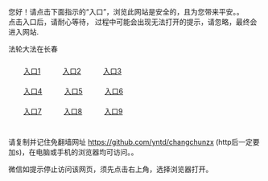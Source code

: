 您好！请点击下面指示的“入口”，浏览此网站是安全的，且为您带来平安。。 <br/>
点击入口后，请耐心等待， 过程中可能会出现无法打开的提示，请忽略，最终会进入网站. </br>

法轮大法在长春<br/>
<div style="padding:10px"><a style="margin:20px" target="_blank" href="https://d398qbuuwnn6wb.cloudfront.net/2Qpsp?wnrtfnsh" id="ccLink1" rel="nofollow">入口1</a> <a target="_blank" style="margin:20px" href="https://dtlo4jkgivqhx.cloudfront.net/2Qpsp?hpcwu" id="ccLink2" rel="nofollow">入口2</a> <a style="margin:20px" target="_blank" href="https://d2wjag6g8t3wyn.cloudfront.net/2Qpsp?zxxgbex" id="ccLink3" rel="nofollow">入口3</a></div>

<div style="padding:10px" ><a style="margin:20px" target="_blank" href="https://d398qbuuwnn6wb.cloudfront.net/2Qpsp?wnrtfnsh" id="ccLink4" rel="nofollow">入口4</a> <a style="margin:20px" href="https://dtlo4jkgivqhx.cloudfront.net/2Qpsp?hpcwu" target="_blank" id="ccLink5" rel="nofollow">入口5</a> <a style="margin:20px" href="https://d2wjag6g8t3wyn.cloudfront.net/2Qpsp?zxxgbex" target="_blank" id="ccLink6" rel="nofollow">入口6</a></div>

<div style="padding:10px"><a style="margin:20px" target="_blank" href="https://d398qbuuwnn6wb.cloudfront.net/2Qpsp?wnrtfnsh" id="ccLink7" rel="nofollow">入口7</a> <a style="margin:20px" href="https://dtlo4jkgivqhx.cloudfront.net/2Qpsp?hpcwu" target="_blank" id="ccLink8" rel="nofollow">入口8</a> <a style="margin:20px" target="_blank" href="https://d2wjag6g8t3wyn.cloudfront.net/2Qpsp?zxxgbex" id="ccLink9" rel="nofollow">入口9</a></div>

<br/>



请复制并记住免翻墙网址 https://github.com/yntd/changchunzx (http后一定要加s)，在电脑或手机的浏览器均可访问。。<br/>

微信如提示停止访问该网页，须先点击右上角，选择浏览器打开。
